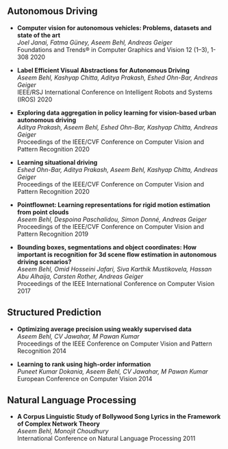 ## Autonomous Driving

* **Computer vision for autonomous vehicles: Problems, datasets and state of the art**\
*Joel Janai, Fatma Güney, Aseem Behl, Andreas Geiger*\
Foundations and Trends® in Computer Graphics and Vision 12 (1–3), 1-308 2020

* **Label Efficient Visual Abstractions for Autonomous Driving**\
*Aseem Behl, Kashyap Chitta, Aditya Prakash, Eshed Ohn-Bar, Andreas Geiger*\
IEEE/RSJ International Conference on Intelligent Robots and Systems (IROS) 2020

* **Exploring data aggregation in policy learning for vision-based urban autonomous driving**\
*Aditya Prakash, Aseem Behl, Eshed Ohn-Bar, Kashyap Chitta, Andreas Geiger*\
Proceedings of the IEEE/CVF Conference on Computer Vision and Pattern Recognition 2020

* **Learning situational driving**\
*Eshed Ohn-Bar, Aditya Prakash, Aseem Behl, Kashyap Chitta, Andreas Geiger*\
Proceedings of the IEEE/CVF Conference on Computer Vision and Pattern Recognition 2020

* **Pointflownet: Learning representations for rigid motion estimation from point clouds**\
*Aseem Behl, Despoina Paschalidou, Simon Donné, Andreas Geiger*\
Proceedings of the IEEE/CVF Conference on Computer Vision and Pattern Recognition 2019

* **Bounding boxes, segmentations and object coordinates: How important is recognition for 3d scene flow estimation in autonomous driving scenarios?**\
*Aseem Behl, Omid Hosseini Jafari, Siva Karthik Mustikovela, Hassan Abu Alhaija, Carsten Rother, Andreas Geiger*\
Proceedings of the IEEE International Conference on Computer Vision 2017

## Structured Prediction

* **Optimizing average precision using weakly supervised data**\
*Aseem Behl, CV Jawahar, M Pawan Kumar*\
Proceedings of the IEEE Conference on Computer Vision and Pattern Recognition 2014

* **Learning to rank using high-order information**\
*Puneet Kumar Dokania, Aseem Behl, CV Jawahar, M Pawan Kumar*\
European Conference on Computer Vision 2014

## Natural Language Processing
* **A Corpus Linguistic Study of Bollywood Song Lyrics in the Framework of Complex Network Theory**\
*Aseem Behl, Monojit Choudhury*\
International Conference on Natural Language Processing 2011
